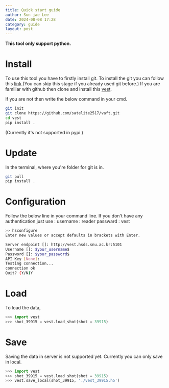 ```yaml
---
title: Quick start guide
author: Sun jae Lee
date: 2024-08-08 17:28
category: guide
layout: post
---
```


__This tool only support python.__

Install
=====

To use this tool you have to firstly install git. To install the git you can follow this [link](./Installation.md).(You can skip this stage if you already used git before.) If you are familiar with github then clone and install this [vest](https://github.com/satelite2517/vaft). 

If you are not then write the below command in your cmd.

```bash
git init
git clone https://github.com/satelite2517/vaft.git
cd vest
pip install .
```
(Currently it's not supported in pypi.)

Update
=====
In the terminal, where you're folder for git is in. 
```bash
git pull 
pip install .
```

Configuration
=====
Follow the below line in your command line. If you don't have any authentication just use :
username : reader
passward : vest

```bash
>> hsconfigure
Enter new values or accept defaults in brackets with Enter.

Server endpoint []: http://vest.hsds.snu.ac.kr:5101
Username []: $your_username$
Password []: $your_password$
API Key [None]: 
Testing connection...
connection ok
Quit? (Y/N)Y
```

Load
=====
To load the data,

```python
>>> import vest
>>> shot_39915 = vest.load_shot(shot = 39915)
```

Save 
=====
Saving the data in server is not supported yet. Currently you can only save in local.

```python
>>> import vest
>>> shot_39915 = vest.load_shot(shot = 39915)
>>> vest.save_local(shot_39915, './vest_39915.h5')
```
